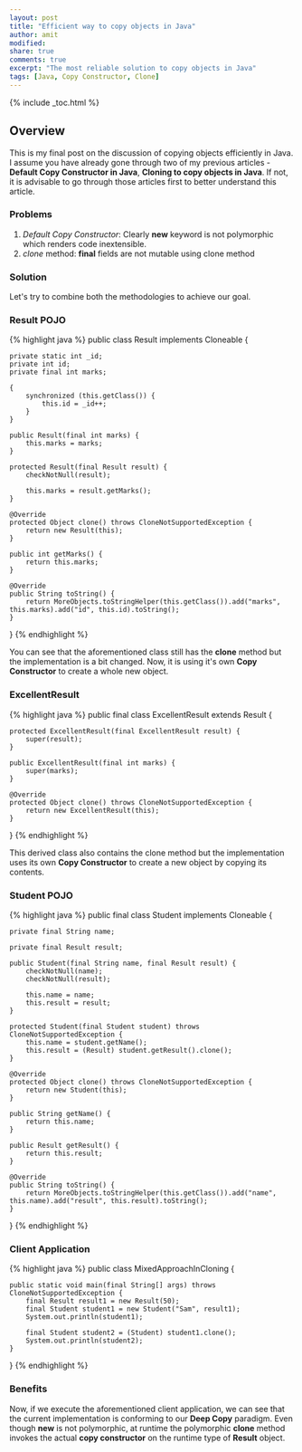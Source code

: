 ```yaml
---
layout: post
title: "Efficient way to copy objects in Java"
author: amit
modified:
share: true
comments: true
excerpt: "The most reliable solution to copy objects in Java"
tags: [Java, Copy Constructor, Clone]
---
```


{% include _toc.html %}

## Overview

This is my final post on the discussion of copying objects efficiently in Java. I assume you have already gone through two of my previous articles - **Default Copy Constructor in Java**, **Cloning to copy objects in Java**. If not, it is advisable to go through those articles first to better understand this article.

### Problems

1. *Default Copy Constructor*: Clearly **new** keyword is not polymorphic which renders code inextensible.
2. *clone* method: **final** fields are not mutable using clone method

### Solution

Let's try to combine both the methodologies to achieve our goal.

### Result POJO

{% highlight java %}
public class Result implements Cloneable {

	private static int _id;
	private int id;
	private final int marks;

	{
		synchronized (this.getClass()) {
			this.id = _id++;
		}
	}

	public Result(final int marks) {
		this.marks = marks;
	}

	protected Result(final Result result) {
		checkNotNull(result);

		this.marks = result.getMarks();
	}

	@Override
	protected Object clone() throws CloneNotSupportedException {
		return new Result(this);
	}

	public int getMarks() {
		return this.marks;
	}

	@Override
	public String toString() {
		return MoreObjects.toStringHelper(this.getClass()).add("marks", this.marks).add("id", this.id).toString();
	}

}
{% endhighlight %}

You can see that the aforementioned class still has the **clone** method but the implementation is a bit changed. Now, it is using it's own **Copy Constructor** to create a whole new object.

### ExcellentResult

{% highlight java %}
public final class ExcellentResult extends Result {

	protected ExcellentResult(final ExcellentResult result) {
		super(result);
	}

	public ExcellentResult(final int marks) {
		super(marks);
	}

	@Override
	protected Object clone() throws CloneNotSupportedException {
		return new ExcellentResult(this);
	}

}
{% endhighlight %}

This derived class also contains the clone method but the implementation uses its own **Copy Constructor** to create a new object by copying its contents.

### Student POJO

{% highlight java %}
public final class Student implements Cloneable {

	private final String name;

	private final Result result;

	public Student(final String name, final Result result) {
		checkNotNull(name);
		checkNotNull(result);

		this.name = name;
		this.result = result;
	}

	protected Student(final Student student) throws CloneNotSupportedException {
		this.name = student.getName();
		this.result = (Result) student.getResult().clone();
	}

	@Override
	protected Object clone() throws CloneNotSupportedException {
		return new Student(this);
	}

	public String getName() {
		return this.name;
	}

	public Result getResult() {
		return this.result;
	}

	@Override
	public String toString() {
		return MoreObjects.toStringHelper(this.getClass()).add("name", this.name).add("result", this.result).toString();
	}

}
{% endhighlight %}

### Client Application

{% highlight java %}
public class MixedApproachInCloning {

	public static void main(final String[] args) throws CloneNotSupportedException {
		final Result result1 = new Result(50);
		final Student student1 = new Student("Sam", result1);
		System.out.println(student1);

		final Student student2 = (Student) student1.clone();
		System.out.println(student2);
	}

}
{% endhighlight %}

### Benefits

Now, if we execute the aforementioned client application, we can see that the current implementation is conforming to our **Deep Copy** paradigm. Even though **new** is not polymorphic, at runtime the polymorphic **clone** method invokes the actual **copy constructor** on the runtime type of **Result** object.
